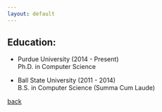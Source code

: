 ```yaml
---
layout: default
---
```


## Education:

* Purdue University (2014 - Present) <br /> Ph.D. in Computer Science

* Ball State University (2011 - 2014) <br />  B.S. in Computer Science (Summa Cum Laude)     

[back](./)
